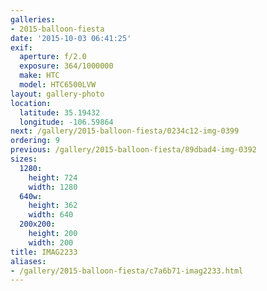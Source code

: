 ```yaml
---
galleries:
- 2015-balloon-fiesta
date: '2015-10-03 06:41:25'
exif:
  aperture: f/2.0
  exposure: 364/1000000
  make: HTC
  model: HTC6500LVW
layout: gallery-photo
location:
  latitude: 35.19432
  longitude: -106.59864
next: /gallery/2015-balloon-fiesta/0234c12-img-0399
ordering: 9
previous: /gallery/2015-balloon-fiesta/89dbad4-img-0392
sizes:
  1280:
    height: 724
    width: 1280
  640w:
    height: 362
    width: 640
  200x200:
    height: 200
    width: 200
title: IMAG2233
aliases:
- /gallery/2015-balloon-fiesta/c7a6b71-imag2233.html
---
```

